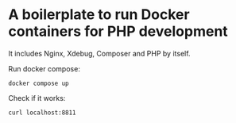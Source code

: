 # A boilerplate to run Docker containers for PHP development

It includes Nginx, Xdebug, Composer and PHP by itself.

Run docker compose:
```
docker compose up
```

Check if it works:
```
curl localhost:8811
```
